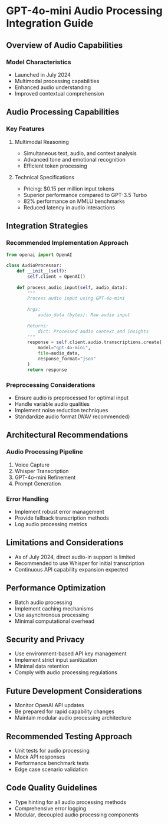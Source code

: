 # GPT-4o-mini Audio Processing Integration Guide

## Overview of Audio Capabilities

### Model Characteristics
- Launched in July 2024
- Multimodal processing capabilities
- Enhanced audio understanding
- Improved contextual comprehension

## Audio Processing Capabilities

### Key Features
1. Multimodal Reasoning
   - Simultaneous text, audio, and context analysis
   - Advanced tone and emotional recognition
   - Efficient token processing

2. Technical Specifications
   - Pricing: $0.15 per million input tokens
   - Superior performance compared to GPT-3.5 Turbo
   - 82% performance on MMLU benchmarks
   - Reduced latency in audio interactions

## Integration Strategies

### Recommended Implementation Approach
```python
from openai import OpenAI

class AudioProcessor:
    def __init__(self):
        self.client = OpenAI()
        
    def process_audio_input(self, audio_data):
        """
        Process audio input using GPT-4o-mini
        
        Args:
            audio_data (bytes): Raw audio input
        
        Returns:
            dict: Processed audio context and insights
        """
        response = self.client.audio.transcriptions.create(
            model="gpt-4o-mini",
            file=audio_data,
            response_format="json"
        )
        return response
```

### Preprocessing Considerations
- Ensure audio is preprocessed for optimal input
- Handle variable audio qualities
- Implement noise reduction techniques
- Standardize audio format (WAV recommended)

## Architectural Recommendations

### Audio Processing Pipeline
1. Voice Capture
2. Whisper Transcription
3. GPT-4o-mini Refinement
4. Prompt Generation

### Error Handling
- Implement robust error management
- Provide fallback transcription methods
- Log audio processing metrics

## Limitations and Considerations
- As of July 2024, direct audio-in support is limited
- Recommended to use Whisper for initial transcription
- Continuous API capability expansion expected

## Performance Optimization
- Batch audio processing
- Implement caching mechanisms
- Use asynchronous processing
- Minimal computational overhead

## Security and Privacy
- Use environment-based API key management
- Implement strict input sanitization
- Minimal data retention
- Comply with audio processing regulations

## Future Development Considerations
- Monitor OpenAI API updates
- Be prepared for rapid capability changes
- Maintain modular audio processing architecture

## Recommended Testing Approach
- Unit tests for audio processing
- Mock API responses
- Performance benchmark tests
- Edge case scenario validation

## Code Quality Guidelines
- Type hinting for all audio processing methods
- Comprehensive error logging
- Modular, decoupled audio processing components
